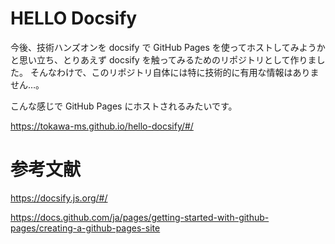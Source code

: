 # HELLO Docsify
今後、技術ハンズオンを docsify で GitHub Pages を使ってホストしてみようかと思い立ち、とりあえず docsify を触ってみるためのリポジトリとして作りました。
そんなわけで、このリポジトリ自体には特に技術的に有用な情報はありません…。

こんな感じで GitHub Pages にホストされるみたいです。

https://tokawa-ms.github.io/hello-docsify/#/

# 参考文献
https://docsify.js.org/#/

https://docs.github.com/ja/pages/getting-started-with-github-pages/creating-a-github-pages-site
